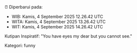 ⏰ Diperbarui pada:
- WIB: Kamis, 4 September 2025 12.26.42 UTC
- WITA: Kamis, 4 September 2025 13.26.42 UTC
- WIT: Kamis, 4 September 2025 14.26.42 UTC

Kutipan Inspiratif:
"You have eyes my dear but you cannot see."


Kategori: funny


